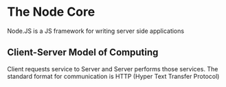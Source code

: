 # The Node Core

Node.JS is a JS framework for writing server side applications

## Client-Server Model of Computing
Client requests service to Server and Server performs those services. The standard format for communication is HTTP (Hyper Text Transfer Protocol)